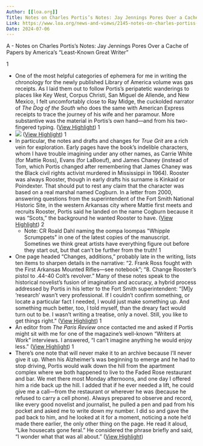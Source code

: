 ```yaml
---
Author: [[loa.org]]
Title: Notes on Charles Portis’s Notes: Jay Jennings Pores Over a Cache of Papers by America’s “Least-Known Great Writer”
Link: https://www.loa.org/news-and-views/2145-notes-on-charles-portiss-notes-jay-jennings-pores-over-a-cache-of-papers-by-americas-least-known-great-writer
Date: 2024-07-06
---
```

A - Notes on Charles Portis’s Notes: Jay Jennings Pores Over a Cache of Papers by America’s “Least-Known Great Writer”

1
- One of the most helpful categories of ephemera for me in writing the chronology for the newly published Library of America volume was gas receipts. As I laid them out to follow Portis’s peripatetic wanderings to places like Key West, Corpus Christi, San Miguel de Allende, and New Mexico, I felt uncomfortably close to Ray Midge, the cuckolded narrator of *The Dog of the South* who does the same with American Express receipts to trace the journey of his wife and her paramour. More substantive was the material in Portis’s own hand—and from his two-fingered typing. ([View Highlight](https://read.readwise.io/read/01h3n3te1dkz4c22854r0j85zv))
1
- ![](https://s3.amazonaws.com/loa-production-23ffs35gui41a/article_images/images/000/002/652/big/True_Grit_Ch_1.jpeg?1682356849) ([View Highlight](https://read.readwise.io/read/01h3n3x0v94trddwq0vv7phv45))
1
- In particular, the notes and drafts and changes for *True Grit* are a rich vein for exploration. Early pages have the book’s indelible characters, whom I have trouble imagining under any other names, as Carrie White (for Mattie Ross), Evans (for LaBoeuf), and James Chaney (instead of Tom, which Portis changed after remembering that James Chaney was the Black civil rights activist murdered in Mississippi in 1964). Rooster was always Rooster, though in early drafts his surname is Kinkaid or Poindexter. That should put to rest any claim that the character was based on a real marshal named Cogburn. In a letter from 2000, answering questions from the superintendent of the Fort Smith National Historic Site, in the western Arkansas city where Mattie first meets and recruits Rooster, Portis said he landed on the name Cogburn because it was “Scots,” the background he wanted Rooster to have. ([View Highlight](https://read.readwise.io/read/01h3n3xw55mv9mbc5nf18r3jpm))
2
    - Note: CR Roald Dahl naming the oompa loompas "Whipple Scrumppets" in one of the latest copies of the manuscript. Sometines we think great artists have everything figure out before they start out, but that can't be further from the truth!
1
- One page headed “Changes, additions,” probably late in the writing, lists ten items to sharpen details in the narrative: “2. Frank Ross fought with the First Arkansas Mounted Rifles—see notebook”; “8. Change Rooster’s pistol to .44-40 Colt’s revolver.” Many of these notes speak to the historical novelist’s fusion of imagination and accuracy, a hybrid process addressed by Portis in his letter to the Fort Smith superintendent: “[M]y ‘research’ wasn’t very professional. If I couldn’t confirm something, or locate a particular fact I needed, I would just make something up. And something much better, too, I told myself, than the dreary fact would turn out to be. I wasn’t writing a treatise, only a novel. Still, you like to get things right.” ([View Highlight](https://read.readwise.io/read/01h3n416f97v0nb5mf9x153frx))
1
- An editor from *The Paris Review* once contacted me and asked if Portis might sit with me for one of the magazine’s well-known “Writers at Work” interviews. I answered, “I can’t imagine anything he would enjoy less.” ([View Highlight](https://read.readwise.io/read/01h3n44q2dw0c8a8nj1ks4nkdv))
1
- There’s one note that will never make it to an archive because I’ll never give it up. When his Alzheimer’s was beginning to emerge and he had to stop driving, Portis would walk down the hill from the apartment complex where we both happened to live to the Faded Rose restaurant and bar. We met there most Monday afternoons, and one day I offered him a ride back up the hill. I added that if he ever needed a lift, he could give me a call—from the restaurant or wherever he was (because he refused to carry a cell phone). Always prepared to observe and record, like every good novelist and journalist, he pulled a pen and pad from his pocket and asked me to write down my number. I did so and gave the pad back to him, and he looked at it for a moment, noticing a note he’d made there earlier, the only other thing on the page. He read it aloud, “Like housecats gone feral.” He considered the phrase briefly and said, “I wonder what that was all about.” ([View Highlight](https://read.readwise.io/read/01h3n45xxny5saasddbdrp2t6x))
